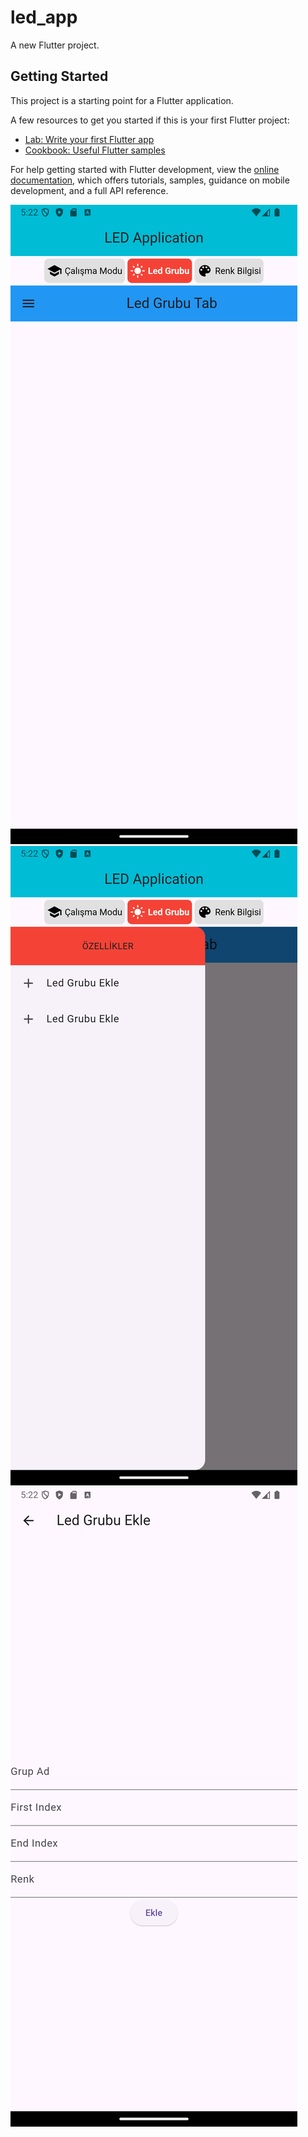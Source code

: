 # led_app

A new Flutter project.

## Getting Started

This project is a starting point for a Flutter application.

A few resources to get you started if this is your first Flutter project:

- [Lab: Write your first Flutter app](https://docs.flutter.dev/get-started/codelab)
- [Cookbook: Useful Flutter samples](https://docs.flutter.dev/cookbook)

For help getting started with Flutter development, view the
[online documentation](https://docs.flutter.dev/), which offers tutorials,
samples, guidance on mobile development, and a full API reference.




![image alt](https://github.com/Ahmetyilmazz/Flutter_App/blob/f25481601840e63f3bee59bd31ef9a60b0db637f/led_app/Screenshot_1723915379.png)
![image alt](https://github.com/Ahmetyilmazz/Flutter_App/blob/c8b6c86f4979c81cbb59b70d94e181fac1fe20be/led_app/Screenshot_1723915382.png)
![image alt](https://github.com/Ahmetyilmazz/Flutter_App/blob/0ca4d5a7f6d216c3c0e9b849b0942d1cf42cf957/led_app/Screenshot_1723915386.png)
